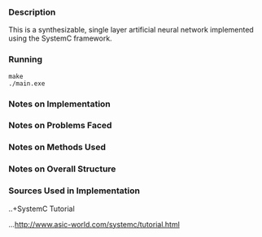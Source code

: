 ### Description
This is a synthesizable, single layer artificial neural network implemented using the SystemC framework.

### Running
```
make
./main.exe
```

### Notes on Implementation



### Notes on Problems Faced



### Notes on Methods Used



### Notes on Overall Structure



### Sources Used in Implementation

..+SystemC Tutorial

...http://www.asic-world.com/systemc/tutorial.html
